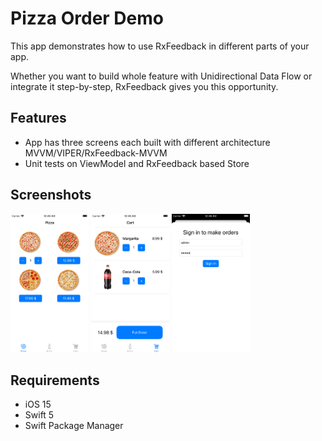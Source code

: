 # Pizza Order Demo

This app demonstrates how to use RxFeedback in different parts of your app.

Whether you want to build whole feature with Unidirectional Data Flow or integrate it step-by-step, RxFeedback gives you this opportunity.

## Features
* App has three screens each built with different architecture MVVM/VIPER/RxFeedback-MVVM
* Unit tests on ViewModel and RxFeedback based Store

## Screenshots
<img src="screenshots/pizza_list.png" alt="Pizza list" style="height: 222px; width:125px;"/>
<img src="screenshots/cart.png" alt="Cart" style="height: 222px; width:125px;"/>
<img src="screenshots/login.png" alt="Login" style="height: 222px; width:125px;"/>

## Requirements

* iOS 15
* Swift 5
* Swift Package Manager

